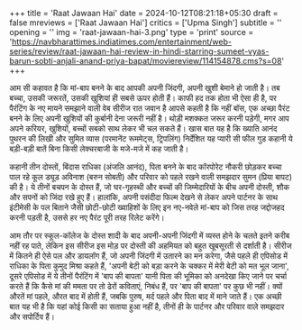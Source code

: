 +++
title = 'Raat Jawaan Hai'
date = 2024-10-12T08:21:18+05:30
draft = false
mreviews = ['Raat Jawaan Hai']
critics = ['Upma Singh']
subtitle = ''
opening = ''
img = 'raat-jawaan-hai-3.png'
type = 'print'
source = 'https://navbharattimes.indiatimes.com/entertainment/web-series/review/raat-jawaan-hai-review-in-hindi-starring-sumeet-vyas-barun-sobti-anjali-anand-priya-bapat/moviereview/114154878.cms?s=08'
+++

आम सी कहावत है कि मां-बाप बनने के बाद आपकी अपनी जिंदगी, अपनी खुशी बेमाने हो जाती है। तब बच्चा, उसकी जरूरतें, उसकी खुशियां ही सबसे ऊपर होती हैं। काफी हद तक होता भी ऐसा ही है, पर पैरंटिंग के नए मायने समझाने वाली वेब सीरीज रात जवान है आपसे कहती है कि नहीं बॉस, एक अच्छा पैरंट बनने के लिए अपनी खुशियों की कुर्बानी देना जरूरी नहीं है। थोड़ी मशक्कत जरूर करनी पड़ेगी, मगर आप अपने करियर, खुशियों, बच्चों सबको साथ लेकर भी चल सकते हैं। खास बात यह है कि ख्याति आनंद पुथरन की लिखी और सुमित व्यास (परमानेंट रूममेट्स, ट्रिपलिंग) निर्देशित यह प्यारी सी फील गुड कहानी ये बड़ी-बड़ी बातें बिना किसी लेक्चरबाजी के मजे-मजे में कह जाती है।

कहानी तीन दोस्तों, बिंदास राधिका (अंजलि आनंद), पिता बनने के बाद कॉरपोरेट नौकरी छोड़कर बच्चा पाल रहे कूल ड्यूड अविनाश (बरुन सोबती) और परिवार को पहले रखने वाली समझदार सुमन (प्रिया बापट) की है। ये तीनों बचपन के दोस्त हैं, जो घर-गृहस्थी और बच्चों की जिम्मेदारियों के बीच अपनी दोस्ती, शौक और सपनों को जिंदा रखे हुए हैं। हालांकि, अपनी पसंदीदा फिल्म देखने से लेकर अपने पार्टनर के साथ इंटीमेसी के पल बिताने जैसी छोटी-छोटी ख्वाहिशों के लिए इन नए-नवेले मां-बाप को जिस तरह जद्दोजहद करनी पड़ती है, उससे हर नए पैरंट पूरी तरह रिलेट करेंगे।

आम तौर पर स्कूल-कॉलेज के दोस्त शादी के बाद अपनी-अपनी जिंदगी में व्यस्त होने के चलते इतने करीब नहीं रह पाते, लेकिन इस सीरीज इस मोड़ पर दोस्ती की अहमियत को बहुत खूबसूरती से दर्शाती है। सीरीज में कितने ही ऐसे पल और डायलॉग हैं, जो अपनी जिंदगी में उतारने का मन करेगा, जैसे पहले ही एपिसोड में राधिका के पिता कुमुद मिश्रा कहते हैं, 'अपनी बेटी को बड़ा करने के चक्कर में मेरी बेटी को मत भूल जाना', दूसरे एपिसोड में ये तीनों पैरंटिंग में 'बाप की बापता' यानी पिता की भूमिका को अनदेखा किए जाने पर चर्चा करते हैं कि कैसे मां की ममता पर तो ढेरों कविताएं, निबंध हैं, पर 'बाप की बापता' पर कुछ भी नहीं। क्यों औरतें मां पहले, औरत बाद में होती हैं, जबकि पुरुष, मर्द पहले और पिता बाद में माने जाते हैं। एक अच्छी बात यह भी है कि यहां कोई किसी का सताया हुआ नहीं है, तीनों ही के पार्टनर और परिवार वाले समझदार और सपोर्टिव हैं।
